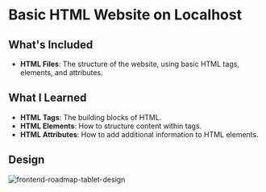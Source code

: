# Basic HTML Website on Localhost
## What's Included

- **HTML Files**: The structure of the website, using basic HTML tags, elements, and attributes.

## What I Learned

- **HTML Tags**: The building blocks of HTML.
- **HTML Elements**: How to structure content within tags.
- **HTML Attributes**: How to add additional information to HTML elements.

## Design
![frontend-roadmap-tablet-design](https://github.com/gambre09/Frontend-Development/assets/115577142/1a156e4b-3086-4c99-83a6-45bc2016dd22)
